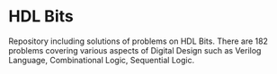 # HDL Bits
 Repository including solutions of problems on HDL Bits. There are 182 problems covering various aspects of Digital Design such as Verilog Language, Combinational Logic, Sequential Logic.
